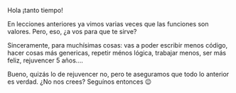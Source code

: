 Hola ¡tanto tiempo!

En lecciones anteriores ya  vimos varias veces que las funciones son valores. Pero, eso, ¿a vos para que te sirve?

Sinceramente, para muchísimas cosas: vas a poder escribir menos código, hacer cosas más genericas, repetir ménos lógica, trabajar menos, ser más feliz, rejuvencer 5 años....

Bueno, quizás lo de rejuvencer no, pero te aseguramos que todo lo anterior es verdad. ¿No nos crees? Seguínos entonces :wink: